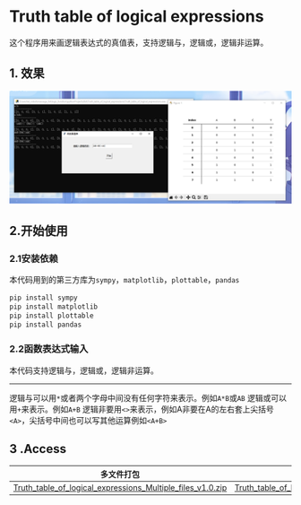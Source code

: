 # Truth table of logical expressions
这个程序用来画逻辑表达式的真值表，支持逻辑与，逻辑或，逻辑非运算。
## 1. 效果
![enter image description here](https://raw.githubusercontent.com/Guoziqi329/Truth-table-of-logical-expressions/main/pictures/20240324100115.png)
## 2.开始使用
### 2.1安装依赖
本代码用到的第三方库为`sympy`，`matplotlib`，`plottable`，`pandas`
```
pip install sympy
pip install matplotlib
pip install plottable
pip install pandas
```
### 2.2函数表达式输入
本代码支持逻辑与，逻辑或，逻辑非运算。
***
逻辑与可以用`*`或者两个字母中间没有任何字符来表示。例如`A*B`或`AB`
逻辑或可以用`+`来表示。例如`A+B`
逻辑非要用`<>`来表示，例如A非要在A的左右套上尖括号`<A>`，尖括号中间也可以写其他运算例如`<A+B>`
## 3 .Access
|多文件打包| 单文件打包 |
|--|--|
| [Truth_table_of_logical_expressions_Multiple_files_v1.0.zip](https://github.com/Guoziqi329/Truth-table-of-logical-expressions/releases/download/Truth_table_of_logical_expressions/Truth_table_of_logical_expressions_Multiple_files_v1.0.zip) | [Truth_table_of_logical_expressions_Single_file_v1.0.exe](https://github.com/Guoziqi329/Truth-table-of-logical-expressions/releases/download/Truth_table_of_logical_expressions/Truth_table_of_logical_expressions_Single_file_v1.0.exe) |

